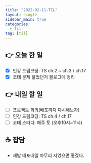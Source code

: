 ```yaml
---
title: "2022-02-11-TIL"
layout: single
sidebar_main: true
categories:
  - til
tag: [til]
---
```


## 👉 오늘 한 일

- [x] 인강 드림코딩: TS ch.2 ~ ch.3 / ch.17
- [x] 코테 문제 풀었던거 블로그에 정리

## 👉 내일 할 일

- [ ] 프로젝트 회의(배포까지 다시해보자)
- [ ] 인강 드림코딩: TS ch.4 / ch.17
- [ ] 코테 스터디: 매주 토 (오후10시~11시)

## ☕ 잡담

- 제발 배포내일 마무리 지었으면 좋겠다.

<br /><br /><br /><br />
